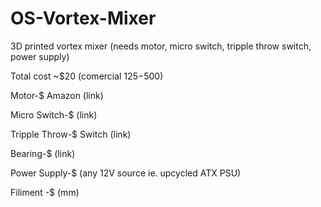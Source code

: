 OS-Vortex-Mixer
===============

3D printed vortex mixer (needs motor, micro switch, tripple throw switch, power supply)

Total cost ~$20 (comercial $125 -$500)


Motor-$ Amazon (link)

Micro Switch-$ (link)

Tripple Throw-$ Switch (link)

Bearing-$ (link)

Power Supply-$ (any 12V source ie. upcycled ATX PSU)

Filiment -$ (mm)
